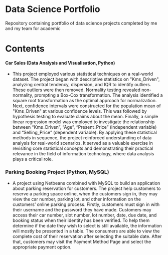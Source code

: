# Data Science Portfolio
Repository containing portfolio of data science projects completed by me and my team for academic
# Contents
####  Car Sales (Data Analysis and Visualisation, Python)
- This project employed various statistical techniques on a real-world dataset. The project
began with descriptive statistics on "Kms_Driven", analyzing central tendency, dispersion, 
and IQR to identify outliers. These outliers were then removed. Normality testing revealed 
non-normality, prompting a Box-Cox transformation. The analysis identified a square root 
transformation as the optimal approach for normalization. Next, confidence intervals were 
constructed for the population mean of "Kms_Driven" at various confidence levels. This was 
followed by hypothesis testing to evaluate claims about the mean. Finally, a simple linear 
regression model was employed to investigate the relationship between “Kms_Driven”, 
“Age”, “Present_Price” (independent variable) and “Selling_Price” (dependent variable).
 By applying these statistical methods in sequence, the project reinforced understanding of 
data analysis for real-world scenarios. It served as a valuable exercise in revisiting core 
statistical concepts and demonstrating their practical relevance in the field of information 
technology, where data analysis plays a critical role.
### Parking Booking Project (Python, MySQL)
- A project using Netbeans combined with MySQL to build an application about parking reservation for customers. The project help customers to reserve a parking space online, when the customers sign in, they may view the car number, parking lot, and other information on the customers’ online parking process. Firstly, customers must sign in with their username and the password they have made. Customers may access their car number, slot number, lot number, date, due date, and booking status when their identity has been verified. To help them determine if the date they wish to select is still available, the information will mostly be presented in a table. The consumers are able to view the complete cost of their reservation after selecting the suitable date. After that, customers may visit the Payment Method Page and select the appropriate payment option.
